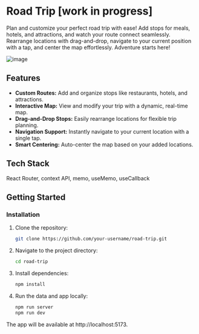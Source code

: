 # Road Trip [work in progress]
Plan and customize your perfect road trip with ease! Add stops for meals, hotels, and attractions, and watch your route connect seamlessly. Rearrange locations with drag-and-drop, navigate to your current position with a tap, and center the map effortlessly. Adventure starts here!

![image](https://github.com/user-attachments/assets/fe767ec9-ac4c-4d67-a250-ad863108afa2)

## Features
- **Custom Routes:** Add and organize stops like restaurants, hotels, and attractions.
- **Interactive Map:** View and modify your trip with a dynamic, real-time map.
- **Drag-and-Drop Stops:** Easily rearrange locations for flexible trip planning.
- **Navigation Support:** Instantly navigate to your current location with a single tap.
- **Smart Centering:** Auto-center the map based on your added locations.

## Tech Stack
React Router, context API, memo, useMemo, useCallback

## Getting Started
### Installation
1. Clone the repository:
   ```bash
   git clone https://github.com/your-username/road-trip.git
2. Navigate to the project directory:
   ```bash
   cd road-trip
3. Install dependencies:
   ```bash
   npm install
4. Run the data and app locally:
   ```bash
   npm run server
   npm run dev

The app will be available at http://localhost:5173.
